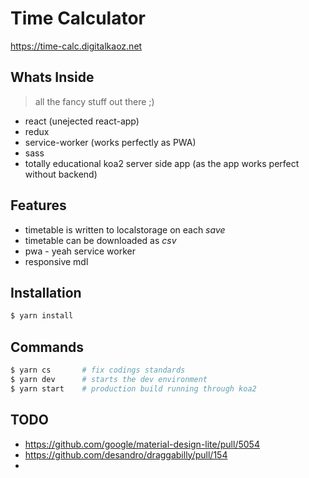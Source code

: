# Time Calculator

https://time-calc.digitalkaoz.net

## Whats Inside

> all the fancy stuff out there ;)

* react (unejected react-app)
* redux
* service-worker (works perfectly as PWA)
* sass
* totally educational koa2 server side app (as the app works perfect without backend)

## Features

* timetable is written to localstorage on each *save*
* timetable can be downloaded as *csv*
* pwa - yeah service worker
* responsive mdl

## Installation

```bash
$ yarn install
```

## Commands

```bash
$ yarn cs       # fix codings standards
$ yarn dev      # starts the dev environment
$ yarn start    # production build running through koa2
```

## TODO

* https://github.com/google/material-design-lite/pull/5054
* https://github.com/desandro/draggabilly/pull/154
* 
